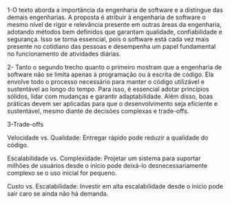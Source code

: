 1-O texto aborda a importância da engenharia de software e a distingue das demais engenharias.
A proposta é atribuir à engenharia de software o mesmo nível de rigor e relevância presente em outras áreas da engenharia,
adotando métodos bem definidos que garantam qualidade, confiabilidade e segurança. Isso se torna essencial,
pois o software está cada vez mais presente no cotidiano das pessoas e desempenha um papel fundamental no funcionamento de atividades diárias.


2- Tanto o segundo trecho quanto o primeiro mostram que a engenharia de software não se limita apenas à programação ou à escrita de código.
Ela envolve todo o processo necessário para manter o código utilizável e sustentável ao longo do tempo.
Para isso, é essencial adotar princípios sólidos, lidar com mudanças e garantir adaptabilidade. Além disso,
boas práticas devem ser aplicadas para que o desenvolvimento seja eficiente e sustentável, mesmo diante de decisões complexas e trade-offs.

3-Trade-offs

Velocidade vs. Qualidade: Entregar rápido pode reduzir a qualidade do código.

Escalabilidade vs. Complexidade: Projetar um sistema para suportar milhões de usuários desde o início
pode deixá-lo desnecessariamente complexo se o uso inicial for pequeno.

Custo vs. Escalabilidade: Investir em alta escalabilidade desde o início pode sair caro se ainda não há demanda.


